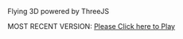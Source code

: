 Flying 3D powered by ThreeJS

MOST RECENT VERSION: [Please Click here to Play](https://rawcdn.githack.com/alperenbutun/Flying-3d/daff1a7/index.html)
